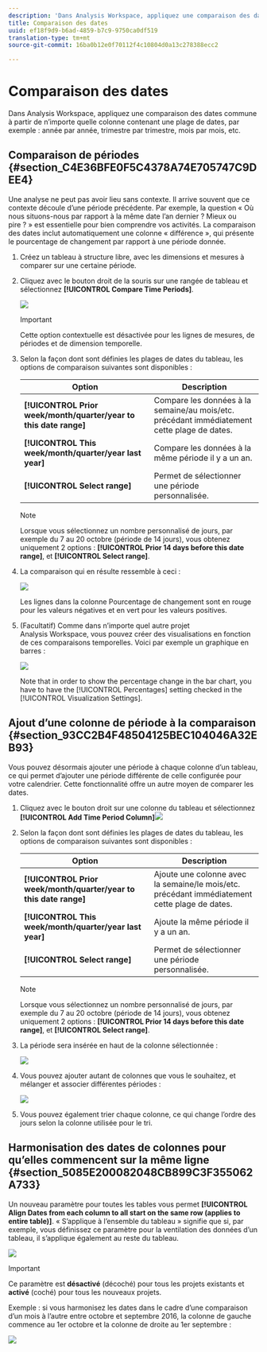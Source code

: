 ```yaml
---
description: 'Dans Analysis Workspace, appliquez une comparaison des dates commune à partir de n’importe quelle colonne contenant une période, par exemple : année par année, trimestre par trimestre, mois par mois, etc.'
title: Comparaison des dates
uuid: ef18f9d9-b6ad-4859-b7c9-9750ca0df519
translation-type: tm+mt
source-git-commit: 16ba0b12e0f70112f4c10804d0a13c278388ecc2

---
```



# Comparaison des dates

Dans Analysis Workspace, appliquez une comparaison des dates commune à partir de n’importe quelle colonne contenant une plage de dates, par exemple : année par année, trimestre par trimestre, mois par mois, etc.

## Comparaison de périodes {#section_C4E36BFE0F5C4378A74E705747C9DEE4}

Une analyse ne peut pas avoir lieu sans contexte. Il arrive souvent que ce contexte découle d’une période précédente. Par exemple, la question « Où nous situons-nous par rapport à la même date l’an dernier ? Mieux ou pire ? » est essentielle pour bien comprendre vos activités. La comparaison des dates inclut automatiquement une colonne « différence », qui présente le pourcentage de changement par rapport à une période donnée.

1. Créez un tableau à structure libre, avec les dimensions et mesures à comparer sur une certaine période.
1. Cliquez avec le bouton droit de la souris sur une rangée de tableau et sélectionnez **[!UICONTROL Compare Time Periods]**.

   ![](assets/compare-time.png)

   >[!IMPORTANT]
   >
   >Cette option contextuelle est désactivée pour les lignes de mesures, de périodes et de dimension temporelle.

1. Selon la façon dont sont définies les plages de dates du tableau, les options de comparaison suivantes sont disponibles :

   | Option | Description |
   |---|---|
   | **[!UICONTROL Prior week/month/quarter/year to this date range]** | Compare les données à la semaine/au mois/etc. précédant immédiatement cette plage de dates. |
   | **[!UICONTROL This week/month/quarter/year last year]** | Compare les données à la même période il y a un an. |
   | **[!UICONTROL Select range]** | Permet de sélectionner une période personnalisée. |

   >[!NOTE]
   >
   >Lorsque vous sélectionnez un nombre personnalisé de jours, par exemple du 7 au 20 octobre (période de 14 jours), vous obtenez uniquement 2 options : **[!UICONTROL Prior 14 days before this date range]**, et **[!UICONTROL Select range]**.

1. La comparaison qui en résulte ressemble à ceci :

   ![](assets/compare-time-result.png)

   Les lignes dans la colonne Pourcentage de changement sont en rouge pour les valeurs négatives et en vert pour les valeurs positives.

1. (Facultatif) Comme dans n’importe quel autre projet Analysis Workspace, vous pouvez créer des visualisations en fonction de ces comparaisons temporelles. Voici par exemple un graphique en barres :

   ![](assets/compare-time-barchart.png)

   Note that in order to show the percentage change in the bar chart, you have to have the [!UICONTROL Percentages] setting checked in the [!UICONTROL Visualization Settings].

## Ajout d’une colonne de période à la comparaison {#section_93CC2B4F48504125BEC104046A32EB93}

Vous pouvez désormais ajouter une période à chaque colonne d’un tableau, ce qui permet d’ajouter une période différente de celle configurée pour votre calendrier. Cette fonctionnalité offre un autre moyen de comparer les dates.

1. Cliquez avec le bouton droit sur une colonne du tableau et sélectionnez **[!UICONTROL Add Time Period Column]**![](assets/add-time-period-column.png)

1. Selon la façon dont sont définies les plages de dates du tableau, les options de comparaison suivantes sont disponibles :

   | Option | Description |
   |---|---|
   | **[!UICONTROL Prior week/month/quarter/year to this date range]** | Ajoute une colonne avec la semaine/le mois/etc. précédant immédiatement cette plage de dates. |
   | **[!UICONTROL This week/month/quarter/year last year]** | Ajoute la même période il y a un an. |
   | **[!UICONTROL Select range]** | Permet de sélectionner une période personnalisée. |

   >[!NOTE]
   >
   >Lorsque vous sélectionnez un nombre personnalisé de jours, par exemple du 7 au 20 octobre (période de 14 jours), vous obtenez uniquement 2 options : **[!UICONTROL Prior 14 days before this date range]**, et **[!UICONTROL Select range]**.

1. La période sera insérée en haut de la colonne sélectionnée :

   ![](assets/add-time-period-column2.png)

1. Vous pouvez ajouter autant de colonnes que vous le souhaitez, et mélanger et associer différentes périodes :

   ![](assets/add-time-period-column4.png)

1. Vous pouvez également trier chaque colonne, ce qui change l’ordre des jours selon la colonne utilisée pour le tri.

## Harmonisation des dates de colonnes pour qu’elles commencent sur la même ligne {#section_5085E200082048CB899C3F355062A733}

Un nouveau paramètre pour toutes les tables vous permet **[!UICONTROL Align Dates from each column to all start on the same row (applies to entire table)]**. « S’applique à l’ensemble du tableau » signifie que si, par exemple, vous définissez ce paramètre pour la ventilation des données d’un tableau, il s’applique également au reste du tableau.

![](assets/date-comparison-setting.png)

>[!IMPORTANT]
>
>Ce paramètre est **désactivé** (décoché) pour tous les projets existants et **activé** (coché) pour tous les nouveaux projets.

Exemple : si vous harmonisez les dates dans le cadre d’une comparaison d’un mois à l’autre entre octobre et septembre 2016, la colonne de gauche commence au 1er octobre et la colonne de droite au 1er septembre :

![](assets/add-time-period-column3.png)

<!-- 

<p>See Jonny Moon's email from November 3. </p>

 -->

